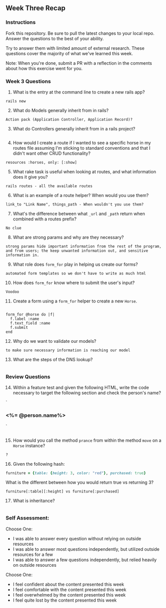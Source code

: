 ## Week Three Recap

### Instructions
Fork this repository. Be sure to pull the latest changes to your local repo. Answer the questions to the best of your ability.

Try to answer them with limited amount of external research. These questions cover the majority of what we've learned this week.

Note: When you're done, submit a PR with a reflection in the comments about how this exercise went for you.

### Week 3 Questions

1. What is the entry at the command line to create a new rails app?
```
rails new
```
2. What do Models generally inherit from in rails?
```
Action pack (Application Controller, Application Record)?
```
3. What do Controllers generally inherit from in a rails project?
```
```
4. How would I create a route if I wanted to see a specific horse in my routes file assuming I'm sticking to standard conventions and that I didn't want other CRUD functionality?
```
resources :horses, only: [:show]
```
5. What rake task is useful when looking at routes, and what information does it give you?
```
rails routes - all the available routes
```
6. What is an example of a route helper? When would you use them?
```
link_to "Link Name", things_path - When wouldn't you use them?
```
7. What's the difference between what `_url` and `_path` return when combined with a routes prefix?
```
No clue
```
8. What are strong params and why are they necessary?
```
strong params hide important information from the rest of the program, and from users; the keep unwanted information out, and sensitive information in.
```
9. What role does `form_for` play in helping us create our forms?
```
automated form templates so we don't have to write as much html
```
10. How does `form_for` know where to submit the user's input?
```
Voodoo
```
11. Create a form using a `form_for` helper to create a new `Horse`.
```

form_for @horse do |f|
  f.label :name
  f.text_field :name
  f.submit
end
```
12. Why do we want to validate our models?
```
to make sure necessary information is reaching our model
```
13. What are the steps of the DNS lookup?
```
```

### Review Questions
14. Within a feature test and given the following HTML, write the code necessary to target the following section and check the person's name?

  `<section id="personal-info">
    <h3><%= @person.name%></h3>
   </section>
  `

```
```
15. How would you call the method `prance` from within the method `move` on a `Horse` instance?
```
?
```
16. Given the following hash:

```ruby
furniture = {table: {height: 3, color: "red"}, purchased: true}
```
What is the different between how you would return true vs returning 3?
```
furniture[:table][:height] vs furniture[:purchased]
```
17. What is inheritance?
```
```

### Self Assessment:
Choose One:
* I was able to answer every question without relying on outside resources
* I was able to answer most questions independently, but utilized outside resources for a few
* I was able to answer a few questions independently, but relied heavily on outside resources

Choose One:
* I feel confident about the content presented this week
* I feel comfortable with the content presented this week
* I feel overwhelmed by the content presented this week
* I feel quite lost by the content presented this week
